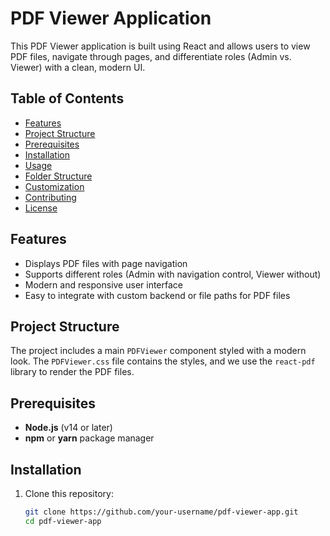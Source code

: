 # PDF Viewer Application

This PDF Viewer application is built using React and allows users to view PDF files, navigate through pages, and differentiate roles (Admin vs. Viewer) with a clean, modern UI.

## Table of Contents
- [Features](#features)
- [Project Structure](#project-structure)
- [Prerequisites](#prerequisites)
- [Installation](#installation)
- [Usage](#usage)
- [Folder Structure](#folder-structure)
- [Customization](#customization)
- [Contributing](#contributing)
- [License](#license)

## Features
- Displays PDF files with page navigation
- Supports different roles (Admin with navigation control, Viewer without)
- Modern and responsive user interface
- Easy to integrate with custom backend or file paths for PDF files

## Project Structure
The project includes a main `PDFViewer` component styled with a modern look. The `PDFViewer.css` file contains the styles, and we use the `react-pdf` library to render the PDF files.

## Prerequisites
- **Node.js** (v14 or later)
- **npm** or **yarn** package manager

## Installation

1. Clone this repository:
   ```bash
   git clone https://github.com/your-username/pdf-viewer-app.git
   cd pdf-viewer-app
